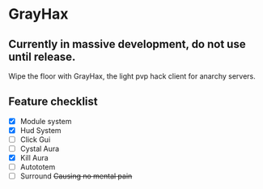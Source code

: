 # GrayHax
## Currently in massive development, do not use until release.
Wipe the floor with GrayHax, the light pvp hack client for anarchy servers.
## Feature checklist
- [x] Module system
- [x] Hud System
- [ ] Click Gui
- [ ] Cystal Aura
- [x] Kill Aura
- [ ] Autototem
- [ ] Surround
~~Causing no mental pain~~
